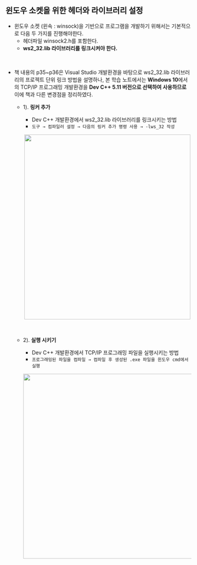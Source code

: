 ## 윈도우 소켓을 위한 헤더와 라이브러리 설정 <br>
* 윈도우 소켓 (윈속 : winsock)을 기반으로 프로그램을 개발하기 위해서는 기본적으로 다음 두 가지를 진행해야한다.
  + 헤더파일 winsock2.h를 포함한다.
  + **ws2_32.lib 라이브러리를 링크시켜야 한다.**
 
<br>


* 책 내용의 p35~p36은 Visual Studio 개발환경을 바탕으로 ws2_32.lib 라이브러리의 프로젝트 단위 링크 방법을 설명하나, 본 학습 노트에서는 **Windows 10**에서의 TCP/IP 프로그래밍 개발환경을  **Dev C++ 5.11 버전으로 선택하여 사용하므로** 이에 책과 다른 변경점을 정리하였다.<br>
  + 1). **링커 추가** 
    - Dev C++ 개발환경에서 ws2_32.lib 라이브러리를 링크시키는 방법
    - `도구 → 컴파일러 설정 → 다음의 링커 추가 명령 사용 → -lws_32 작성 ` <br>
    
     <p align="center">
     <img src="https://user-images.githubusercontent.com/70312248/164916405-d8164100-1828-40c7-aa3a-6c3f0ef3ea26.png" width="450" height="500"/> </p><br>
     
  + 2). **실행 시키기**
    - Dev C++ 개발환경에서  TCP/IP 프로그래밍 파일을 실행시키는 방법
    - `프로그래밍된 파일을 컴파일 → 컴파일 후 생성된 .exe 파일을 윈도우 cmd에서 실행`<br>
    
     <p align="center">
     <img src="https://user-images.githubusercontent.com/70312248/164916880-fa5b2a4d-fbb5-46c8-8382-7c1f434e017c.png" width="1300" height="500"/> </p><br>
